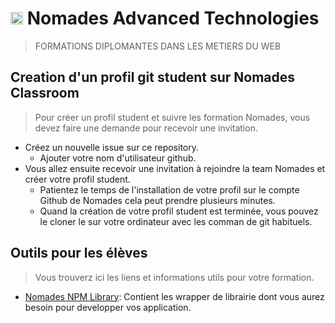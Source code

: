 # <img src="https://avatars3.githubusercontent.com/u/41572941?s=200&v=4" width="20px"> Nomades Advanced Technologies
> FORMATIONS DIPLOMANTES DANS LES METIERS DU WEB

## Creation d'un profil git student sur Nomades Classroom 
> Pour créer un profil student et suivre les formation Nomades, vous devez faire une demande pour recevoir une invitation.
- Créez un nouvelle issue sur ce repository.
  - Ajouter votre nom d'utilisateur github.
- Vous allez ensuite recevoir une invitation à rejoindre la team Nomades et créer votre profil student.
  - Patientez le temps de l'installation de votre profil sur le compte Github de Nomades cela peut prendre plusieurs minutes.
  - Quand la création de votre profil student est terminée, vous pouvez le cloner le sur votre ordinateur avec les comman de git habituels.
  
## Outils pour les élèves
> Vous trouverz ici les liens et informations utils pour votre formation.

- [Nomades NPM Library](https://github.com/nomades-ateliers/nomades-ateliers): Contient les wrapper de librairie dont vous aurez besoin pour developper vos application.
